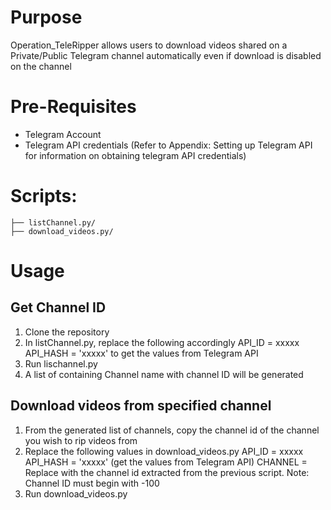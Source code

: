 # Purpose
Operation_TeleRipper allows users to download videos shared on a Private/Public Telegram channel automatically even if download is disabled on the channel 

# Pre-Requisites
- Telegram Account
- Telegram API credentials
(Refer to Appendix: Setting up Telegram API for information on obtaining telegram API credentials)

# Scripts:
```
├── listChannel.py/
├── download_videos.py/
```

# Usage

## Get Channel ID
1. Clone the repository
2. In listChannel.py, replace the following accordingly
   API_ID = xxxxx
   API_HASH = 'xxxxx'
to get the values from Telegram API
3. Run lischannel.py
4. A list of containing Channel name with channel ID will be generated

## Download videos from specified channel 
1.  From the generated list of channels, copy the channel id of the channel you wish to rip videos from 
2. Replace the following values in download_videos.py
   API_ID = xxxxx
   API_HASH = 'xxxxx'
(get the values from Telegram API)
   CHANNEL = Replace with the channel id extracted from the previous script. 
Note: Channel ID must begin with -100
5. Run download_videos.py

